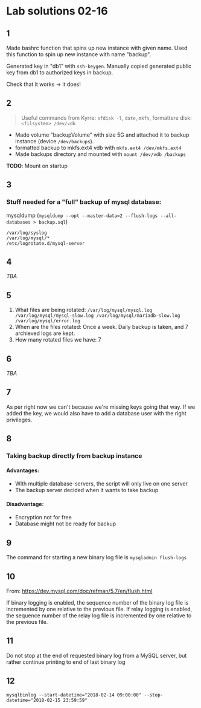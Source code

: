 # Lab solutions 02-16

## 1

Made bashrc function that spins up new instance with given name. Used this function to spin up new instance with name "backup".

Generated key in "db1" with `ssh-keygen`. Manually copied generated public key from db1 to authorized keys in backup.

Check that it works -> it does!

## 2

> Useful commands from Kyrre: `sfdisk -l`, `date`, `mkfs`, formattere disk: `<filsystem> /dev/vdb`

* Made volume "backupVolume" with size 5G and attached it to backup instance (device `/dev/backups`).
* formatted backup to mkfs.ext4 vdb with `mkfs.ext4 /dev/mkfs.ext4`
* Made backups directory and mounted with `mount /dev/vdb /backups`

**TODO**: Mount on startup

## 3

### Stuff needed for a "full" backup of mysql database:

mysqldump (`mysqldump --opt --master-data=2 --flush-logs
--all-databases > backup.sql`)

```
/var/log/syslog
/var/log/mysql/*
/etc/logrotate.d/mysql-server
```

## 4

*TBA*

## 5

1. What files are being rotated: `/var/log/mysql/mysql.log /var/log/mysql/mysql-slow.log /var/log/mysql/mariadb-slow.log /var/log/mysql/error.log`
2. When are the files rotated: Once a week. Daily backup is taken, and 7 archieved logs are kept.
3. How many rotated files we have: 7

## 6

*TBA*

## 7

As per right now we can't because we're missing keys going that way. If we added the key, we would also have to add a database user with the right privileges.

## 8

### Taking backup directly from backup instance

#### Advantages:

* With multiple database-servers, the script will only live on one server
* The backup server decided when it wants to take backup

#### Disadvantage:

* Encryption not for free
* Database might not be ready for backup

## 9

The command for starting a new binary log file is `mysqladmin flush-logs`

## 10

From: <https://dev.mysql.com/doc/refman/5.7/en/flush.html>

If binary logging is enabled, the sequence number of the binary log file is incremented by one relative to the previous file. If relay logging is enabled, the sequence number of the relay log file is incremented by one relative to the previous file.

## 11

Do not stop at the end of requested binary log from a MySQL server, but rather continue printing to end of last binary log

## 12

`mysqlbinlog --start-datetime="2018-02-14 09:00:00" --stop-datetime="2018-02-15 23:59:59" `
